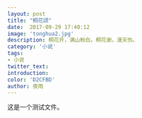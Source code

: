 ```yaml
---
layout: post
title: "桐花颂"
date:  2017-09-29 17:40:12
image: 'tonghua2.jpg'
description: 桐花开，满山粉白。桐花谢，漫天伤。
category: '小说'
tags:
- 小说
twitter_text: 
introduction:
color: 'D2CFBD' 
author: 夜雨
---
```

这是一个测试文件。
